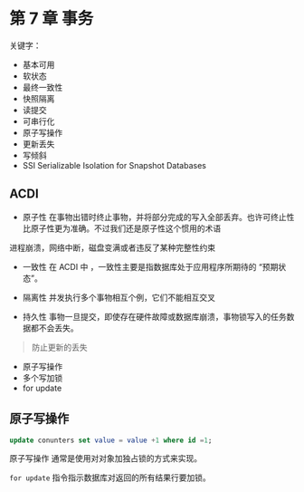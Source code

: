 # 第 7 章 事务

关键字：

- 基本可用
- 软状态
- 最终一致性
- 快照隔离
- 读提交
- 可串行化
- 原子写操作
- 更新丢失
- 写倾斜
- SSI Serializable Isolation for Snapshot Databases

## ACDI

- 原子性
  在事物出错时终止事物，并将部分完成的写入全部丢弃。也许可终止性比原子性更为准确。不过我们还是原子性这个惯用的术语

进程崩溃，网络中断，磁盘变满或者违反了某种完整性约束

- 一致性
  在 ACDI 中 ，一致性主要是指数据库处于应用程序所期待的 “预期状态”。

- 隔离性
  并发执行多个事物相互个例，它们不能相互交叉

- 持久性
  事物一旦提交，即使存在硬件故障或数据库崩溃，事物锁写入的任务数据都不会丢失。

> 防止更新的丢失

- 原子写操作
- 多个写加锁
- for update

## 原子写操作

```sql
update conunters set value = value +1 where id =1;
```

原子写操作 通常是使用对对象加独占锁的方式来实现。

`for update` 指令指示数据库对返回的所有结果行要加锁。
